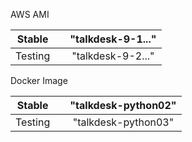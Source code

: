 AWS AMI

Stable | | "talkdesk-9-1..."
| :---: | :---: | :---: |
Testing | | "talkdesk-9-2..."



Docker Image

Stable | | "talkdesk-python02"
| :---: | :---: | :---: |
Testing | | "talkdesk-python03"
